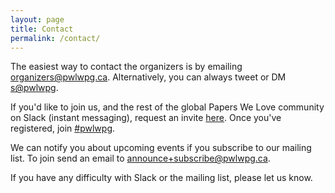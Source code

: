```yaml
---
layout: page
title: Contact
permalink: /contact/
---
```


The easiest way to contact the organizers is by emailing [organizers@pwlwpg.ca](mailto:organizers@pwlwpg.ca). Alternatively, you can always tweet or DM [s@pwlwpg](https://twitter.com/pwlwpg/).

If you'd like to join us, and the rest of the global Papers We Love community on Slack (instant messaging), request an invite [here](http://papersweloveslack.herokuapp.com/). Once you've registered, join [#pwlwpg](https://paperswelove.slack.com/messages/pwlwpg/).

We can notify you about upcoming events if you subscribe to our mailing list. To join send an email to [announce+subscribe@pwlwpg.ca](mailto:announce+subscribe@pwlwpg.ca).

If you have any difficulty with Slack or the mailing list, please let us know.
